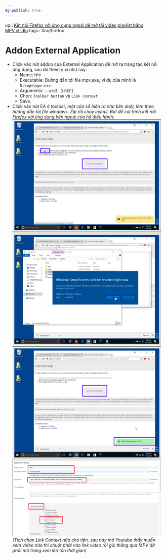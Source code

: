 ```yaml
---
dg-publish: true
---
```

up:: [Kết nối Firefox với ứng dụng ngoài để mở,tải video,playlist bằng MPV,yt-dlp](Kết%20nối%20Firefox%20với%20ứng%20dụng%20ngoài%20để%20mở,tải%20video,playlist%20bằng%20MPV,yt-dlp.md)
tags:: #on/firefox 

# Addon External Application
- Click vào nút addon của External Application để mở ra trang tạo kết nối ứng dụng, sau đó thêm y xì như này:
    - Name: `MPV`
    - Executable: Đường dẫn tới file mpv.exe, ví dụ của mình là `D:\mpv\mpv.exe`
    - Arguments: `--ytdl [HREF]`
    - Chọn: `Toolbar button` và `Link context`
    - Save.
- Click vào nút EA ở toolbar, *một cửa sổ hiện ra như bên dưới, làm theo hướng dẫn tải file windows. Zip rồi chạy install. Bat để cài trình kết nối Firefox với ứng dụng bên ngoài của hệ điều hành:*
![Pasted image 20230902230709](../../Utilities/Images/Pasted%20image%2020230902230709.png)
![Pasted image 20230902230727](../../Utilities/Images/Pasted%20image%2020230902230727.png)
![Pasted image 20230902230749](../../Utilities/Images/Pasted%20image%2020230902230749.png)
![Pasted image 20230902231336](../../Utilities/Images/Pasted%20image%2020230902231336.png)
*(Tích chọn Link Context nữa cho tiện, sau này mở Youtube thấy muốn xem video nào thì chuột phải vào link video rồi gửi thẳng qua MPV đỡ phải mở trang xem lên tốn thời gian)*